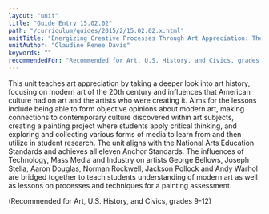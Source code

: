 ```yaml
---
layout: "unit"
title: "Guide Entry 15.02.02"
path: "/curriculum/guides/2015/2/15.02.02.x.html"
unitTitle: "Energizing Creative Processes Through Art Appreciation: The Influences American Culture had on Modern Art"
unitAuthor: "Claudine Renee Davis"
keywords: ""
recommendedFor: "Recommended for Art, U.S. History, and Civics, grades 9-12"
---
```

<main>
 <p>
  This unit teaches art appreciation by taking a deeper look into art history, focusing on modern art of the 20th century and influences that American culture had on art and the artists who were creating it. Aims for the lessons include being able to form objective opinions about modern art, making connections to contemporary culture discovered within art subjects, creating a painting project where students apply critical thinking, and exploring and collecting various forms of media to learn from and then utilize in student research. The unit aligns with the National Arts Education Standards and achieves all eleven Anchor Standards. The influences of Technology, Mass Media and Industry on artists George Bellows, Joseph Stella, Aaron Douglas, Norman Rockwell, Jackson Pollock and Andy Warhol are bridged together to teach students understanding of modern art as well as lessons on processes and techniques for a painting assessment.
 </p>
 <p>
  (Recommended for Art, U.S. History, and Civics, grades 9-12)
 </p>
</main>